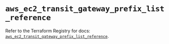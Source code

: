 # `aws_ec2_transit_gateway_prefix_list_reference`

Refer to the Terraform Registry for docs: [`aws_ec2_transit_gateway_prefix_list_reference`](https://registry.terraform.io/providers/hashicorp/aws/6.11.0/docs/resources/ec2_transit_gateway_prefix_list_reference).
